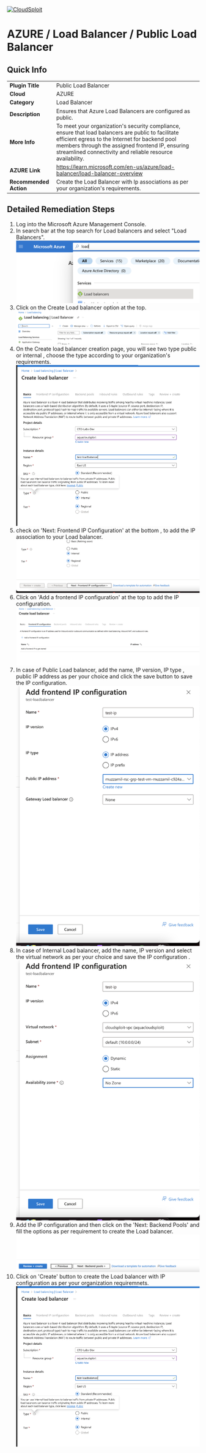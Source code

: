 [![CloudSploit](https://cloudsploit.com/img/logo-new-big-text-100.png "CloudSploit")](https://cloudsploit.com)

# AZURE / Load Balancer / Public Load Balancer

## Quick Info

| | |
|-|-|
| **Plugin Title** | Public Load Balancer |
| **Cloud** | AZURE |
| **Category** | Load Balancer |
| **Description** | Ensures that Azure Load Balancers are configured as public. |
| **More Info** | To meet your organization\'s security compliance, ensure that load balancers are public to facilitate efficient egress to the Internet for backend pool members through the assigned frontend IP, ensuring streamlined connectivity and reliable resource availability. |
| **AZURE Link** | https://learn.microsoft.com/en-us/azure/load-balancer/load-balancer-overview |
| **Recommended Action** | Create the Load Balancer with Ip associations as per your organization\'s requirements. |

## Detailed Remediation Steps

1. Log into the Microsoft Azure Management Console.
2. In search bar at the top search for Load balancers and select "Load Balancers". </br> <img src="/resources/azure/loadbalancer/lb-public-ip/step2.png"/>
3. Click on the  Create Load balancer option at the top.</br> <img src="/resources/azure/loadbalancer/lb-public-ip/step3.png"/>
4. On the Create load balancer creation page, you will see two type public or internal , choose the type according to your organization's requirements. </br> <img src="/resources/azure/loadbalancer/lb-public-ip/step4.png"/>
5. check on 'Next: Frontend IP Configuration' at the bottom , to add the IP association to your Load balancer. </br> <img src="/resources/azure/loadbalancer/lb-public-ip/step5.png"/>
6. Click on 'Add a frontend IP configuration' at the top to add the IP configuration. </br> <img src="/resources/azure/loadbalancer/lb-public-ip/step6.png"/>
7. In case of Public Load balancer, add the name, IP version, IP type , public IP address as per your choice and click the save button to save the IP configuration. </br> <img src="/resources/azure/loadbalancer/lb-public-ip/step7.png"/>
8. In case of Internal Load balancer, add the name, IP version and select the virtual network as per your choice and save the IP configuration .</br> <img src="/resources/azure/loadbalancer/lb-public-ip/step8.png"/>
9. Add the IP configuration and then click on the 'Next: Backend Pools' and fill the options as per requirement to create the Load balancer. <img src="/resources/azure/loadbalancer/lb-public-ip/step9.png"/>
10. Click on 'Create' button to create the Load balancer with IP configuration as per your organization requiremnets. <img src="/resources/azure/loadbalancer/lb-public-ip/step10.png"/>
